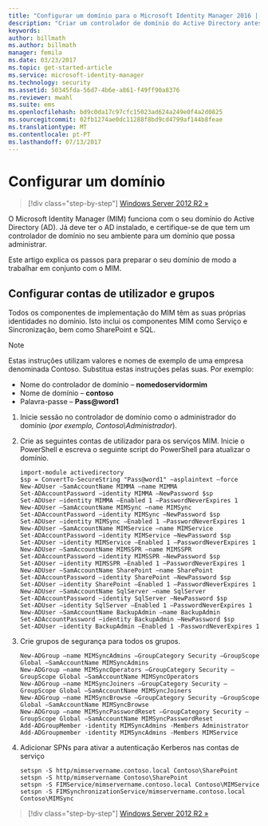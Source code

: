 ```yaml
---
title: "Configurar um domínio para o Microsoft Identity Manager 2016 | Documentos da Microsoft"
description: "Criar um controlador de domínio do Active Directory antes de instalar o MIM 2016"
keywords: 
author: billmath
ms.author: billmath
manager: femila
ms.date: 03/23/2017
ms.topic: get-started-article
ms.service: microsoft-identity-manager
ms.technology: security
ms.assetid: 50345fda-56d7-4b6e-a861-f49ff90a8376
ms.reviewer: mwahl
ms.suite: ems
ms.openlocfilehash: bd9c0da17c97cfc15023ad624a249e0f4a2d0825
ms.sourcegitcommit: 02fb1274ae0dc11288f8bd9cd4799af144b8feae
ms.translationtype: MT
ms.contentlocale: pt-PT
ms.lasthandoff: 07/13/2017
---
```

# <a name="set-up-a-domain"></a>Configurar um domínio

>[!div class="step-by-step"]
[Windows Server 2012 R2 »](prepare-server-ws2012r2.md)

O Microsoft Identity Manager (MIM) funciona com o seu domínio do Active Directory (AD). Já deve ter o AD instalado, e certifique-se de que tem um controlador de domínio no seu ambiente para um domínio que possa administrar.

Este artigo explica os passos para preparar o seu domínio de modo a trabalhar em conjunto com o MIM.

## <a name="create-user-accounts-and-groups"></a>Configurar contas de utilizador e grupos

Todos os componentes de implementação do MIM têm as suas próprias identidades no domínio. Isto inclui os componentes MIM como Serviço e Sincronização, bem como SharePoint e SQL.

> [!NOTE]
> Estas instruções utilizam valores e nomes de exemplo de uma empresa denominada Contoso. Substitua estas instruções pelas suas. Por exemplo:
> - Nome do controlador de domínio – **nomedoservidormim**
> - Nome de domínio – **contoso**
> - Palavra-passe – **Pass@word1**

1. Inicie sessão no controlador de domínio como o administrador do domínio (*por exemplo, Contoso\Administrador*).

2. Crie as seguintes contas de utilizador para os serviços MIM. Inicie o PowerShell e escreva o seguinte script do PowerShell para atualizar o domínio.

    ```
    import-module activedirectory
    $sp = ConvertTo-SecureString "Pass@word1" –asplaintext –force
    New-ADUser –SamAccountName MIMMA –name MIMMA
    Set-ADAccountPassword –identity MIMMA –NewPassword $sp
    Set-ADUser –identity MIMMA –Enabled 1 –PasswordNeverExpires 1
    New-ADUser –SamAccountName MIMSync –name MIMSync
    Set-ADAccountPassword –identity MIMSync –NewPassword $sp
    Set-ADUser –identity MIMSync –Enabled 1 –PasswordNeverExpires 1
    New-ADUser –SamAccountName MIMService –name MIMService
    Set-ADAccountPassword –identity MIMService –NewPassword $sp
    Set-ADUser –identity MIMService –Enabled 1 –PasswordNeverExpires 1
    New-ADUser –SamAccountName MIMSSPR –name MIMSSPR
    Set-ADAccountPassword –identity MIMSSPR –NewPassword $sp
    Set-ADUser –identity MIMSSPR –Enabled 1 –PasswordNeverExpires 1
    New-ADUser –SamAccountName SharePoint –name SharePoint
    Set-ADAccountPassword –identity SharePoint –NewPassword $sp
    Set-ADUser –identity SharePoint –Enabled 1 –PasswordNeverExpires 1
    New-ADUser –SamAccountName SqlServer –name SqlServer
    Set-ADAccountPassword –identity SqlServer –NewPassword $sp
    Set-ADUser –identity SqlServer –Enabled 1 –PasswordNeverExpires 1
    New-ADUser –SamAccountName BackupAdmin –name BackupAdmin
    Set-ADAccountPassword –identity BackupAdmin –NewPassword $sp
    Set-ADUser –identity BackupAdmin –Enabled 1 -PasswordNeverExpires 1
    ```

3.  Crie grupos de segurança para todos os grupos.

    ```
    New-ADGroup –name MIMSyncAdmins –GroupCategory Security –GroupScope Global –SamAccountName MIMSyncAdmins
    New-ADGroup –name MIMSyncOperators –GroupCategory Security –GroupScope Global –SamAccountName MIMSyncOperators
    New-ADGroup –name MIMSyncJoiners –GroupCategory Security –GroupScope Global –SamAccountName MIMSyncJoiners
    New-ADGroup –name MIMSyncBrowse –GroupCategory Security –GroupScope Global –SamAccountName MIMSyncBrowse
    New-ADGroup –name MIMSyncPasswordReset –GroupCategory Security –GroupScope Global –SamAccountName MIMSyncPasswordReset
    Add-ADGroupMember -identity MIMSyncAdmins -Members Administrator
    Add-ADGroupmember -identity MIMSyncAdmins -Members MIMService
    ```

4.  Adicionar SPNs para ativar a autenticação Kerberos nas contas de serviço

    ```
    setspn -S http/mimservername.contoso.local Contoso\SharePoint
    setspn -S http/mimservername Contoso\SharePoint
    setspn -S FIMService/mimservername.contoso.local Contoso\MIMService
    setspn -S FIMSynchronizationService/mimservername.contoso.local Contoso\MIMSync
    ```

>[!div class="step-by-step"]
[Windows Server 2012 R2 »](prepare-server-ws2012r2.md)
